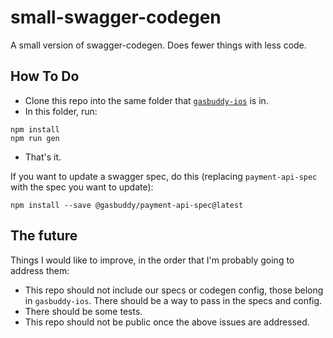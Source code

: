 # small-swagger-codegen
A small version of swagger-codegen. Does fewer things with less code.

## How To Do
- Clone this repo into the same folder that [`gasbuddy-ios`](https://github.com/gas-buddy/gasbuddy-ios) is in.
- In this folder, run:
```
npm install
npm run gen
```
- That's it.

If you want to update a swagger spec, do this (replacing `payment-api-spec` with the spec you want to update):
```
npm install --save @gasbuddy/payment-api-spec@latest
```

## The future
Things I would like to improve, in the order that I'm probably going to address them:
- This repo should not include our specs or codegen config, those belong in `gasbuddy-ios`. There should be a way to pass in the specs and config.
- There should be some tests.
- This repo should not be public once the above issues are addressed.
